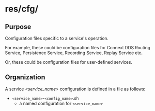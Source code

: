 # res/cfg/

## Purpose

Configuration files specific to a service's operation. 

For example, these could be configuration files for Connext DDS 
Routing Service, Persistenec Service, Recording Service, Replay Service etc. 

Or, these could be configuration files for user-defined services.


## Organization

A service *<service_name>* configuration is defined in a file as follows:

 - `<service_name>`-`<config_name>`.sh
   - a named configuration for `<service_name>`
